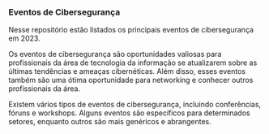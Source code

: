 ###                                                              Eventos de Cibersegurança

Nesse repositório estão listados os principais eventos de cibersegurança em 2023.

Os eventos de cibersegurança são oportunidades valiosas para profissionais da área de tecnologia da informação se atualizarem sobre as últimas tendências e ameaças cibernéticas. Além disso, esses eventos também são uma ótima oportunidade para networking e conhecer outros profissionais da área.

Existem vários tipos de eventos de cibersegurança, incluindo conferências, fóruns e workshops. Alguns eventos são específicos para determinados setores, enquanto outros são mais genéricos e abrangentes.


